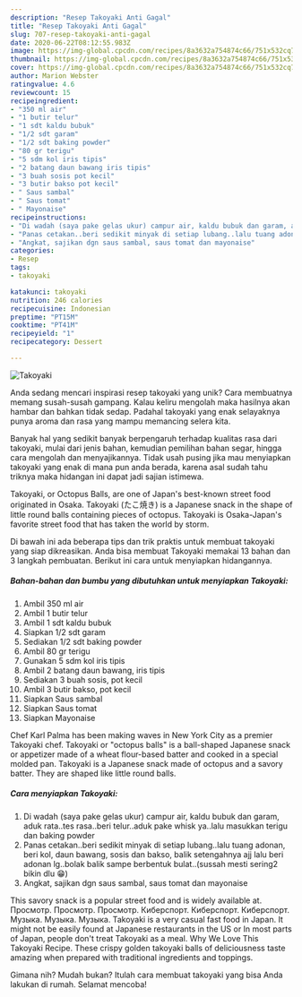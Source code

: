 ```yaml
---
description: "Resep Takoyaki Anti Gagal"
title: "Resep Takoyaki Anti Gagal"
slug: 707-resep-takoyaki-anti-gagal
date: 2020-06-22T08:12:55.983Z
image: https://img-global.cpcdn.com/recipes/8a3632a754874c66/751x532cq70/takoyaki-foto-resep-utama.jpg
thumbnail: https://img-global.cpcdn.com/recipes/8a3632a754874c66/751x532cq70/takoyaki-foto-resep-utama.jpg
cover: https://img-global.cpcdn.com/recipes/8a3632a754874c66/751x532cq70/takoyaki-foto-resep-utama.jpg
author: Marion Webster
ratingvalue: 4.6
reviewcount: 15
recipeingredient:
- "350 ml air"
- "1 butir telur"
- "1 sdt kaldu bubuk"
- "1/2 sdt garam"
- "1/2 sdt baking powder"
- "80 gr terigu"
- "5 sdm kol iris tipis"
- "2 batang daun bawang iris tipis"
- "3 buah sosis pot kecil"
- "3 butir bakso pot kecil"
- " Saus sambal"
- " Saus tomat"
- " Mayonaise"
recipeinstructions:
- "Di wadah (saya pake gelas ukur) campur air, kaldu bubuk dan garam, aduk rata..tes rasa..beri telur..aduk pake whisk ya..lalu masukkan terigu dan baking powder"
- "Panas cetakan..beri sedikit minyak di setiap lubang..lalu tuang adonan, beri kol, daun bawang, sosis dan bakso, balik setengahnya ajj lalu beri adonan lg..bolak balik sampe berbentuk bulat..(sussah mesti sering2 bikin dlu 😁)"
- "Angkat, sajikan dgn saus sambal, saus tomat dan mayonaise"
categories:
- Resep
tags:
- takoyaki

katakunci: takoyaki 
nutrition: 246 calories
recipecuisine: Indonesian
preptime: "PT15M"
cooktime: "PT41M"
recipeyield: "1"
recipecategory: Dessert

---
```



![Takoyaki](https://img-global.cpcdn.com/recipes/8a3632a754874c66/751x532cq70/takoyaki-foto-resep-utama.jpg)

Anda sedang mencari inspirasi resep takoyaki yang unik? Cara membuatnya memang susah-susah gampang. Kalau keliru mengolah maka hasilnya akan hambar dan bahkan tidak sedap. Padahal takoyaki yang enak selayaknya punya aroma dan rasa yang mampu memancing selera kita.

Banyak hal yang sedikit banyak berpengaruh terhadap kualitas rasa dari takoyaki, mulai dari jenis bahan, kemudian pemilihan bahan segar, hingga cara mengolah dan menyajikannya. Tidak usah pusing jika mau menyiapkan takoyaki yang enak di mana pun anda berada, karena asal sudah tahu triknya maka hidangan ini dapat jadi sajian istimewa.

Takoyaki, or Octopus Balls, are one of Japan&#39;s best-known street food originated in Osaka. Takoyaki (たこ焼き) is a Japanese snack in the shape of little round balls containing pieces of octopus. Takoyaki is Osaka-Japan&#39;s favorite street food that has taken the world by storm.


Di bawah ini ada beberapa tips dan trik praktis untuk membuat takoyaki yang siap dikreasikan. Anda bisa membuat Takoyaki memakai 13 bahan dan 3 langkah pembuatan. Berikut ini cara untuk menyiapkan hidangannya.

<!--inarticleads1-->

##### Bahan-bahan dan bumbu yang dibutuhkan untuk menyiapkan Takoyaki:

1. Ambil 350 ml air
1. Ambil 1 butir telur
1. Ambil 1 sdt kaldu bubuk
1. Siapkan 1/2 sdt garam
1. Sediakan 1/2 sdt baking powder
1. Ambil 80 gr terigu
1. Gunakan 5 sdm kol iris tipis
1. Ambil 2 batang daun bawang, iris tipis
1. Sediakan 3 buah sosis, pot kecil
1. Ambil 3 butir bakso, pot kecil
1. Siapkan  Saus sambal
1. Siapkan  Saus tomat
1. Siapkan  Mayonaise


Chef Karl Palma has been making waves in New York City as a premier Takoyaki chef. Takoyaki or &#34;octopus balls&#34; is a ball-shaped Japanese snack or appetizer made of a wheat flour-based batter and cooked in a special molded pan. Takoyaki is a Japanese snack made of octopus and a savory batter. They are shaped like little round balls. 

<!--inarticleads2-->

##### Cara menyiapkan Takoyaki:

1. Di wadah (saya pake gelas ukur) campur air, kaldu bubuk dan garam, aduk rata..tes rasa..beri telur..aduk pake whisk ya..lalu masukkan terigu dan baking powder
1. Panas cetakan..beri sedikit minyak di setiap lubang..lalu tuang adonan, beri kol, daun bawang, sosis dan bakso, balik setengahnya ajj lalu beri adonan lg..bolak balik sampe berbentuk bulat..(sussah mesti sering2 bikin dlu 😁)
1. Angkat, sajikan dgn saus sambal, saus tomat dan mayonaise


This savory snack is a popular street food and is widely available at. Просмотр. Просмотр. Просмотр. Киберспорт. Киберспорт. Киберспорт. Музыка. Музыка. Музыка. Takoyaki is a very casual fast food in Japan. It might not be easily found at Japanese restaurants in the US or In most parts of Japan, people don&#39;t treat Takoyaki as a meal. Why We Love This Takoyaki Recipe. These crispy golden takoyaki balls of deliciousness taste amazing when prepared with traditional ingredients and toppings. 

Gimana nih? Mudah bukan? Itulah cara membuat takoyaki yang bisa Anda lakukan di rumah. Selamat mencoba!

